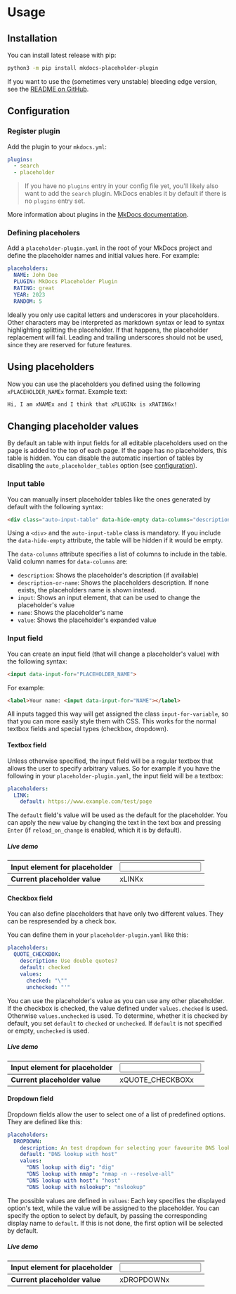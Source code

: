 # Usage

## Installation

You can install latest release with pip:
```bash
python3 -m pip install mkdocs-placeholder-plugin
```

If you want to use the (sometimes very unstable) bleeding edge version, see the [README on GitHub](https://github.com/six-two/mkdocs-placeholder-plugin).

## Configuration

### Register plugin

Add the plugin to your `mkdocs.yml`:

```yaml
plugins:
  - search
  - placeholder
```

> If you have no `plugins` entry in your config file yet, you'll likely also want to add the `search` plugin. MkDocs enables it by default if there is no `plugins` entry set.

More information about plugins in the [MkDocs documentation](http://www.mkdocs.org/user-guide/plugins/).

### Defining placeholers

Add a `placeholder-plugin.yaml` in the root of your MkDocs project and define the placeholder names and initial values here.
For example:

```yaml
placeholders:
  NAME: John Doe
  PLUGIN: MkDocs Placeholder Plugin
  RATING: great
  YEAR: 2023
  RANDOM: 5
```

Ideally you only use capital letters and underscores in your placeholders.
Other characters may be interpreted as markdown syntax or lead to syntax highlighting splitting the placeholder.
If that happens, the placeholder replacement will fail.
Leading and trailing underscores should not be used, since they are reserved for future features.

## Using placeholders

Now you can use the placeholders you defined using the following `xPLACEHOLDER_NAMEx` format.
Example text:

```markdown
Hi, I am xNAMEx and I think that xPLUGINx is xRATINGx!
```

## Changing placeholder values

By default an table with input fields for all editable placeholders used on the page is added to the top of each page.
If the page has no placeholders, this table is hidden.
You can disable the automatic insertion of tables by disabling the `auto_placeholder_tables` option (see [configuration](./configuration.md)).

### Input table

You can manually insert placeholder tables like the ones generated by default with the following syntax:

```html
<div class="auto-input-table" data-hide-empty data-columns="description-or-name,input"></div>
```

Using a `<div>` and the `auto-input-table` class is mandatory.
If you include the `data-hide-empty` attribute, the table will be hidden if it would be empty.

The `data-columns` attribute specifies a list of columns to include in the table.
Valid column names for `data-columns` are:

- `description`: Shows the placeholder's description (if available)
- `description-or-name`: Shows the placeholders description. If none exists, the placeholders name is shown instead.
- `input`: Shows an input element, that can be used to change the placeholder's value
- `name`: Shows the placeholder's name
- `value`: Shows the placeholder's expanded value

### Input field

You can create an input field (that will change a placeholder's value) with the following syntax:

```html
<input data-input-for="PLACEHOLDER_NAME">
```

For example:

```html
<label>Your name: <input data-input-for="NAME"></label>
```

All inputs tagged this way will get assigned the class `input-for-variable`, so that you can more easily style them with CSS.
This works for the normal textbox fields and special types (checkbox, dropdown).

#### Textbox field

Unless otherwise specified, the input field will be a regular textbox that allows the user to specify arbitrary values.
So for example if you have the following in your `placeholder-plugin.yaml`, the input field will be a textbox:

```yaml
placeholders:
  LINK:
    default: https://www.example.com/test/page
```

The `default` field's value will be used as the default for the placeholder.
You can apply the new value by changing the text in the text box and pressing `Enter` (if `reload_on_change` is enabled, which it is by default).

##### Live demo

**Input element for placeholder** | <input data-input-for="LINK">
---|---
**Current placeholder value** | xLINKx

#### Checkbox field

You can also define placeholders that have only two different values.
They can be respresended by a check box.

You can define them in your `placeholder-plugin.yaml` like this:
```yaml
placeholders:
  QUOTE_CHECKBOX:
    description: Use double quotes?
    default: checked
    values:
      checked: "\""
      unchecked: "'"
```

You can use the placeholder's value as you can use any other placeholder.
If the checkbox is checked, the value defined under `values.checked` is used.
Otherwise `values.unchecked` is used.
To determine, whether it is checked by default, you set `default` to `checked` or `unchecked`.
If `default` is not specified or empty, `unchecked` is used.

##### Live demo

**Input element for placeholder** | <input data-input-for="QUOTE_CHECKBOX">
---|---
**Current placeholder value** | xQUOTE_CHECKBOXx


#### Dropdown field

Dropdown fields allow the user to select one of a list of predefined options.
They are defined like this:

```yaml
placeholders:
  DROPDOWN:
    description: An test dropdown for selecting your favourite DNS lookup tool
    default: "DNS lookup with host"
    values:
      "DNS lookup with dig": "dig"
      "DNS lookup with nmap": "nmap -n --resolve-all"
      "DNS lookup with host": "host"
      "DNS lookup with nslookup": "nslookup"
```

The possible values are defined in `values`: Each key specifies the displayed option's text, while the value will be assigned to the placeholder.
You can specify the option to select by default, by passing the corresponding display name to `default`.
If this is not done, the first option will be selected by default.

##### Live demo

**Input element for placeholder** | <input data-input-for="DROPDOWN">
---|---
**Current placeholder value** | xDROPDOWNx

